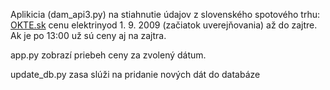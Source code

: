 Aplikicia (dam_api3.py) na stiahnutie údajov z slovenského spotového trhu: [OKTE.sk](https://okte.sk) cenu elektrinyod 1. 9. 2009 (začiatok uverejňovania) až do zajtre. Ak je po 13:00 už sú ceny aj na zajtra.

app.py zobrazí priebeh ceny za zvolený dátum.

update_db.py zasa slúži na pridanie nových dát do databáze